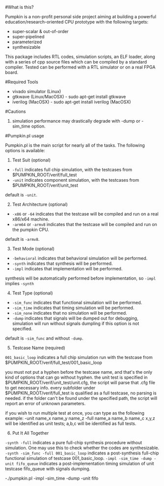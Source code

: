 #What is this?

Pumpkin is a non-profit personal side project aiming at building a powerful education/research-oriented CPU prototype with the following targets:
* super-scalar & out-of-order
* super-pipelined
* parameterized
* synthesizable

This package includes RTL codes, simulation scripts, an ELF loader, along with a series of cpp source files which can be compiled by a standard compiler. 
Tested can be performed with a RTL simulator or on a real FPGA board. 

#Required Tools

* vivado simulator (Linux)
* gtkwave (Linux/MacOSX)     - sudo apt-get install gtkwave
* iverilog (MacOSX)          - sudo apt-get install iverilog (MacOSX)

#Cautions 
    
1. simulation performance may drastically degrade with -dump or -sim_time option.

#Pumpkin.pl usage

Pumpkin.pl is the main script for nearly all of the tasks. The following options is available: 

1. Test Suit (optional)
    
- `-full` indicates full chip simulation, with the testcases from $PUMPKIN_ROOT/verif/full_test
- `-unit` indicates component simulation, with the testcases from $PUMPKIN_ROOT/verif/unit_test
    
default is `-unit`.

2. Test Architecture (optional)
- `-x86`   or `-64`    indicates that the testcase will be compiled and run on a real x86/x64 machine.
- `-arm64` or `-armv8` indicates that the testcase will be compiled and run on the pumpkin CPU.

default is `-armv8`.

3. Test Mode (optional)

- `-behavioral` indicates that behavioral simulation will be performed.
- `-synth`      indicates that synthesis will be performed.
- `-impl`       indicates that implementation will be performed.

synthesis will be automatically performed before implementation, so `-impl` implies `-synth`

4. Test Type (optional)

- `-sim_func` indicates that functional simulation will be performed.
- `-sim_time` indicates that timing     simulation will be performed.
- `-sim_none` indicates that no         simulation will be performed.
- `-dump` indicates that signals will be dumped out for debugging, simulation will run without signals dumpling if this option is not specified.

default is `-sim_func` and without `-dump`.

5. Testcase Name (required)
    
`001_basic_loop` indicates a full chip simulation run with the testcase from $PUMPKIN_ROOT/verif/full_test/001_basic_loop
    
you must not put a hyphen before the testcase name, and that's the only kind of options that can go without hyphen.
the unit test is specified in $PUMPKIN_ROOT/verif/unit_test/unit.cfg, the script will parse that .cfg file to get necessary info.
every subfolder under $PUMPKIN_ROOT/verif/full_test is qualified as a full testcase, no parsing is needed.
if the folder can't be found under the specified path, the script will report an error of unknown parameters.
    
if you wish to run multiple test at once, you can type as the following example: -unit name_x name_y name_z -full name_a name_b name_c
x,y,z will be identified as unit tests; a,b,c will be identified as full tests.

6. Put It All Together

`-synth -full` indicates a pure full-chip synthesis procedure without simulation. One may use this to check whether the codes are synthesizable.
`-synth -sim_func -full 001_basic_loop` indicates a post-synthesis full-chip functional simulation of testcase 001_basic_loop.
`-impl -sim_time -dump -unit fifo_queue` indicates a post-implementation timing simulation of unit testcase fifo_queue with signals dumping.

-./pumpkin.pl -impl -sim_time -dump -unit fifo

